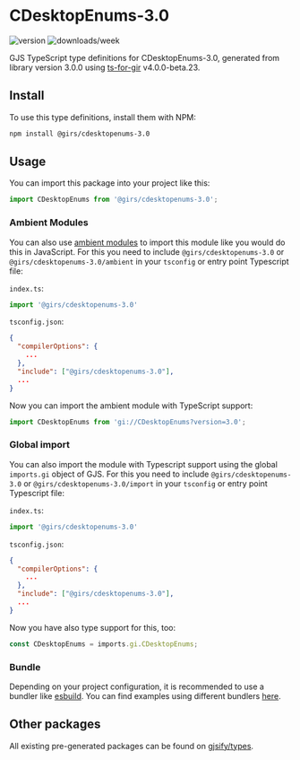 
# CDesktopEnums-3.0

![version](https://img.shields.io/npm/v/@girs/cdesktopenums-3.0)
![downloads/week](https://img.shields.io/npm/dw/@girs/cdesktopenums-3.0)


GJS TypeScript type definitions for CDesktopEnums-3.0, generated from library version 3.0.0 using [ts-for-gir](https://github.com/gjsify/ts-for-gir) v4.0.0-beta.23.


## Install

To use this type definitions, install them with NPM:
```bash
npm install @girs/cdesktopenums-3.0
```

## Usage

You can import this package into your project like this:
```ts
import CDesktopEnums from '@girs/cdesktopenums-3.0';
```

### Ambient Modules

You can also use [ambient modules](https://github.com/gjsify/ts-for-gir/tree/main/packages/cli#ambient-modules) to import this module like you would do this in JavaScript.
For this you need to include `@girs/cdesktopenums-3.0` or `@girs/cdesktopenums-3.0/ambient` in your `tsconfig` or entry point Typescript file:

`index.ts`:
```ts
import '@girs/cdesktopenums-3.0'
```

`tsconfig.json`:
```json
{
  "compilerOptions": {
    ...
  },
  "include": ["@girs/cdesktopenums-3.0"],
  ...
}
```

Now you can import the ambient module with TypeScript support: 

```ts
import CDesktopEnums from 'gi://CDesktopEnums?version=3.0';
```

### Global import

You can also import the module with Typescript support using the global `imports.gi` object of GJS.
For this you need to include `@girs/cdesktopenums-3.0` or `@girs/cdesktopenums-3.0/import` in your `tsconfig` or entry point Typescript file:

`index.ts`:
```ts
import '@girs/cdesktopenums-3.0'
```

`tsconfig.json`:
```json
{
  "compilerOptions": {
    ...
  },
  "include": ["@girs/cdesktopenums-3.0"],
  ...
}
```

Now you have also type support for this, too:

```ts
const CDesktopEnums = imports.gi.CDesktopEnums;
```

### Bundle

Depending on your project configuration, it is recommended to use a bundler like [esbuild](https://esbuild.github.io/). You can find examples using different bundlers [here](https://github.com/gjsify/ts-for-gir/tree/main/examples).

## Other packages

All existing pre-generated packages can be found on [gjsify/types](https://github.com/gjsify/types).

